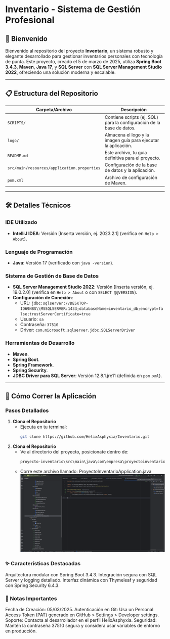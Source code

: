 # Inventario - Sistema de Gestión Profesional

## 🌟 Bienvenido
Bienvenido al repositorio del proyecto **Inventario**, un sistema robusto y elegante desarrollado para gestionar inventarios personales con tecnología de punta. Este proyecto, creado el 5 de marzo de 2025, utiliza **Spring Boot 3.4.3**, **Maven**, **Java 17**, y **SQL Server** con **SQL Server Management Studio 2022**, ofreciendo una solución moderna y escalable.

---

## 📋 Estructura del Repositorio
| Carpeta/Archivo         | Descripción                                      |
|--------------------------|--------------------------------------------------|
| `SCRIPTS/`              | Contiene scripts (ej. SQL) para la configuración de la base de datos. |
| `logo/`                 | Almacena el logo y la imagen guía para ejecutar la aplicación. |
| `README.md`             | Este archivo, tu guía definitiva para el proyecto. |
| `src/main/resources/application.properties` | Configuración de la base de datos y la aplicación. |
| `pom.xml`               | Archivo de configuración de Maven. |

---

## 🛠️ Detalles Técnicos

### IDE Utilizado
- **IntelliJ IDEA**: Versión [Inserta versión, ej. 2023.2.1] (verifica en `Help > About`).

### Lenguaje de Programación
- **Java**: Versión 17 (verificado con `java -version`).

### Sistema de Gestión de Base de Datos
- **SQL Server Management Studio 2022**: Versión [Inserta versión, ej. 19.0.2.0] (verifica en `Help > About` o con `SELECT @@VERSION`).
- **Configuración de Conexión**:
  - URL: `jdbc:sqlserver://DESKTOP-ID69N8S\\MSSQLSERVER:1433;databaseName=inventario_db;encrypt=false;trustServerCertificate=true`
  - Usuario: `sa`
  - Contraseña: `37510`
  - Driver: `com.microsoft.sqlserver.jdbc.SQLServerDriver`

### Herramientas de Desarrollo
- **Maven**.
- **Spring Boot**.
- **Spring Framework**.
- **Spring Security**.
- **JDBC Driver para SQL Server**: Versión 12.8.1.jre11 (definida en `pom.xml`).

---

## 🚀 Cómo Correr la Aplicación

### Pasos Detallados
1. **Clona el Repositorio**  
   - Ejecuta en tu terminal:
     ```bash
     git clone https://github.com/HelixAsphyxia/Inventario.git
2. **Clona el Repositorio**  
   - Ve al directorio del proyecto, posicionate dentro de:
     ```bash
     proyecto-inventario\src\main\java\com\empresa\proyectoinventario\proyectoinventario
   - Corre este archivo llamado: ProyectoInventarioApplication.java
![Desde IntelliJ IDEA](Run.png)
### ✨ Características Destacadas
Arquitectura modular con Spring Boot 3.4.3.
Integración segura con SQL Server y logging detallado.
Interfaz dinámica con Thymeleaf y seguridad con Spring Security 6.4.3.
### 📝 Notas Importantes
Fecha de Creación: 05/03/2025.
Autenticación en Git: Usa un Personal Access Token (PAT) generado en GitHub > Settings > Developer settings.
Soporte: Contacta al desarrollador en el perfil HelixAsphyxia.
Seguridad: Mantén la contraseña 37510 segura y considera usar variables de entorno en producción.
   
